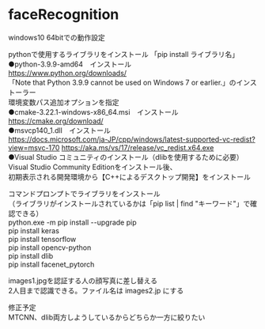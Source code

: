 # faceRecognition

windows10 64bitでの動作設定  
  
pythonで使用するライブラリをインストール 「pip install ライブラリ名」  
●python-3.9.9-amd64　インストール　  
	https://www.python.org/downloads/  
	「Note that Python 3.9.9 cannot be used on Windows 7 or earlier.」のインストーラー  
	環境変数パス追加オプションを指定  
●cmake-3.22.1-windows-x86_64.msi　インストール   
	https://cmake.org/download/  
●msvcp140_1.dll　インストール  
https://docs.microsoft.com/ja-JP/cpp/windows/latest-supported-vc-redist?view=msvc-170
https://aka.ms/vs/17/release/vc_redist.x64.exe  
●Visual Studio コミュニティのインストール（dlibを使用するために必要）  
Visual Studio Community Editionをインストール後、  
初期表示される開発環境から【C++によるデスクトップ開発】をインストール  
  
  
コマンドプロンプトでライブラリをインストール  
（ライブラリがインストールされているかは「pip list | find "キーワード"」で確認できる）  
python.exe -m pip install --upgrade pip  
pip install keras  
pip install tensorflow  
pip install opencv-python  
pip install dlib  
pip install facenet_pytorch  


images1.jpgを認証する人の顔写真に差し替える  
2人目まで認識できる。ファイル名は images2.jp にする 
  
修正予定  
MTCNN、dlib両方しようしているからどちらか一方に絞りたい  
